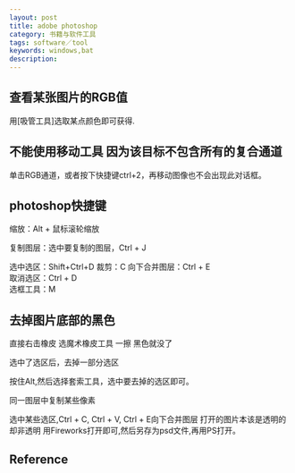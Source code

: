 ```yaml
---
layout: post
title: adobe photoshop
category: 书籍与软件工具
tags: software／tool
keywords: windows,bat
description: 
---
```


## 查看某张图片的RGB值

用[吸管工具]选取某点颜色即可获得.


## 不能使用移动工具 因为该目标不包含所有的复合通道

单击RGB通道，或者按下快捷键ctrl+2，再移动图像也不会出现此对话框。

## photoshop快捷键 

缩放：Alt + 鼠标滚轮缩放
     
复制图层：选中要复制的图层，Ctrl + J

选中选区：Shift+Ctrl+D
裁剪：C
向下合并图层：Ctrl + E\
取消选区：Ctrl + D\
选框工具：M

## 去掉图片底部的黑色 

直接右击橡皮 选魔术橡皮工具 一擦 黑色就没了

选中了选区后，去掉一部分选区

按住Alt,然后选择套索工具，选中要去掉的选区即可。

同一图层中复制某些像素

选中某些选区,Ctrl + C, Ctrl + V, Ctrl + E向下合并图层
打开的图片本该是透明的却非透明
用Fireworks打开即可,然后另存为psd文件,再用PS打开。


## Reference




